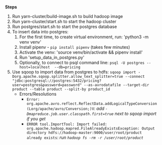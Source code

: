 **Steps**
1. Run yarn-cluster/build-image.sh to build hadoop image
2. Run yarn-cluster/start.sh to start the hadoop cluster
3. Run postgres/start.sh to start the postgres database
4. To insert data into postgres:
    1. For the first time, to create virtual environment, run: 'python3 -m venv venv'
    2. Install pipenv - `pip install pipenv` (takes few minutes)
    3. Activate the venv:  'source venv/bin/activate && pipenv install'
    4. Run 'setup_data_in_postgres.py'
    5. Optionally, to connect to psql command line: `psql -U postgres --host=localhost  --db=pricing`
5. Use sqoop to import data from postgres to hdfs:
```sqoop import -Dorg.apache.sqoop.splitter.allow_text_splitter=true --connect "jdbc:postgresql://postgres:5432/pricing?user=postgres&password=password" --as-avrodatafile --target-dir product --table product --split-by product_id```
    - Errors/Resolutions
        - ```Error: org.apache.avro.reflect.ReflectData.addLogicalTypeConversion(Lorg/apache/avro/Conversion;)V```: *add `-Dmapreduce.job.user.classpath.first=true` next to sqoop import if you get*
        - ```ERROR tool.ImportTool: Import failed: org.apache.hadoop.mapred.FileAlreadyExistsException: Output directory hdfs://hadoop-master:9000/user/root/product already exists```: *run `hadoop fs -rm -r /user/root/product`*